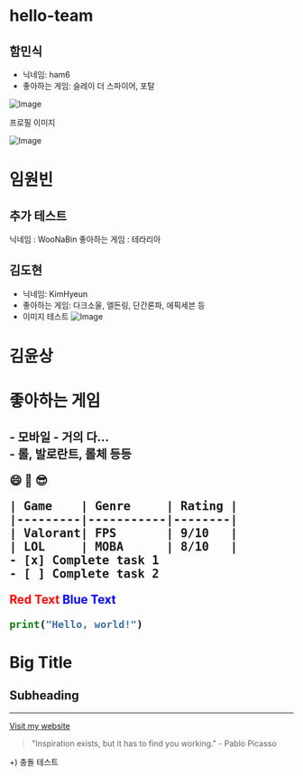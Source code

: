 # hello-team

## 함민식
* 닉네임: ham6
* 좋아하는 게임: 슬레이 더 스파이어, 포탈

![Image](https://github.com/user-attachments/assets/0d1ce8d1-9a2d-4834-91ff-ce30cf6be222)

프로필 이미지

![Image](https://github.com/user-attachments/assets/304a98e9-f310-40d9-8d58-1a9142b867e6)



 # 임원빈
 ## 추가 테스트
 닉네임 : WooNaBin
 좋아하는 게임 : 테라리아


 ## 김도현
* 닉네임: KimHyeun
* 좋아하는 게임: 다크소울, 엘든링, 단간론파, 에픽세븐 등
*  이미지 테스트
 ![Image](https://github.com/user-attachments/assets/23a9ff9f-6c14-4658-a2cb-489dc3feb3dd)
 

 # 김윤상
<h1>좋아하는 게임<h2>
 - 모바일 - 거의 다...<br>
 - 롤, 발로란트, 롤체 등등<br>

:smile: :rocket: :sunglasses:

<pre>
| Game    | Genre     | Rating |
|---------|-----------|--------|
| Valorant| FPS       | 9/10   |
| LOL     | MOBA      | 8/10   |
- [x] Complete task 1
- [ ] Complete task 2
</pre>

<span style="color:red">Red Text</span>
<span style="color:blue">Blue Text</span>

```python
print("Hello, world!")
```
# Big Title
## Subheading
---
[Visit my website](https://www.naver.com)
> "Inspiration exists, but it has to find you working." - Pablo Picasso


+) 충돌 테스트